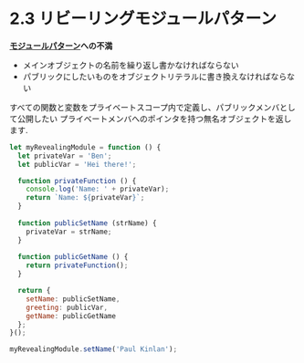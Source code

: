 # 2.3 リビーリングモジュールパターン

__[モジュールパターン](3.md)への不満__

- メインオブジェクトの名前を繰り返し書かなければならない
- パブリックにしたいものをオブジェクトリテラルに書き換えなければならない

すべての関数と変数をプライベートスコープ内で定義し、パブリックメンバとして公開したい
プライベートメンバへのポインタを持つ無名オブジェクトを返します.

```js
let myRevealingModule = function () {
  let privateVar = 'Ben';
  let publicVar = 'Hei there!';

  function privateFunction () {
    console.log('Name: ' + privateVar);
    return `Name: ${privateVar}`;
  }
  
  function publicSetName (strName) {
    privateVar = strName;
  }
  
  function publicGetName () {
    return privateFunction();
  }

  return {
    setName: publicSetName,
    greeting: publicVar,
    getName: publicGetName
  };
}();

myRevealingModule.setName('Paul Kinlan');
```

